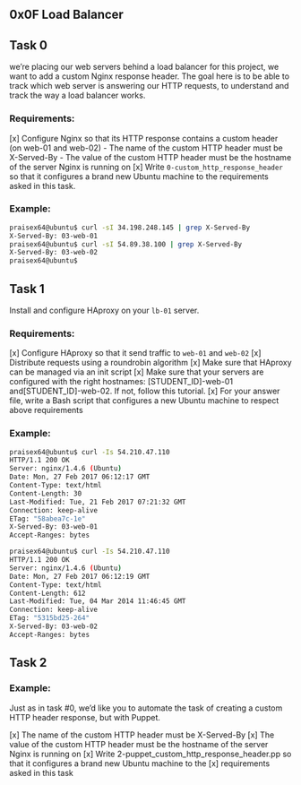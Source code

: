 ## 0x0F Load Balancer


## Task 0

 we’re placing our web servers behind a load balancer for this project, we want to add a custom Nginx response header. The goal here is to be able to track which web server is answering our HTTP requests, to understand and track the way a load balancer works.

### Requirements:

[x] Configure Nginx so that its HTTP response contains a custom header (on web-01 and web-02)
    - The name of the custom HTTP header must be X-Served-By
     - The value of the custom HTTP header must be the hostname of the server Nginx is running on
 [x] Write `0-custom_http_response_header` so that it configures a brand new Ubuntu machine to the requirements asked in this task.


 ### Example:

```bash
praisex64@ubuntu$ curl -sI 34.198.248.145 | grep X-Served-By
X-Served-By: 03-web-01
praisex64@ubuntu$ curl -sI 54.89.38.100 | grep X-Served-By
X-Served-By: 03-web-02
praisex64@ubuntu$
```


## Task 1

Install and configure HAproxy on your `lb-01` server.

### Requirements:

[x] Configure HAproxy so that it send traffic to `web-01` and `web-02`
[x] Distribute requests using a roundrobin algorithm
[x] Make sure that HAproxy can be managed via an init script
[x] Make sure that your servers are configured with the right hostnames: [STUDENT_ID]-web-01 and[STUDENT_ID]-web-02. If not, follow this tutorial.
[x] For your answer file, write a Bash script that configures a new Ubuntu machine to respect above     requirements


 ### Example:

```bash
praisex64@ubuntu$ curl -Is 54.210.47.110
HTTP/1.1 200 OK
Server: nginx/1.4.6 (Ubuntu)
Date: Mon, 27 Feb 2017 06:12:17 GMT
Content-Type: text/html
Content-Length: 30
Last-Modified: Tue, 21 Feb 2017 07:21:32 GMT
Connection: keep-alive
ETag: "58abea7c-1e"
X-Served-By: 03-web-01
Accept-Ranges: bytes

praisex64@ubuntu$ curl -Is 54.210.47.110
HTTP/1.1 200 OK
Server: nginx/1.4.6 (Ubuntu)
Date: Mon, 27 Feb 2017 06:12:19 GMT
Content-Type: text/html
Content-Length: 612
Last-Modified: Tue, 04 Mar 2014 11:46:45 GMT
Connection: keep-alive
ETag: "5315bd25-264"
X-Served-By: 03-web-02
Accept-Ranges: bytes
```

## Task 2

### Example: 
Just as in task #0, we’d like you to automate the task of creating a custom HTTP header response, but with Puppet.

[x] The name of the custom HTTP header must be X-Served-By
[x] The value of the custom HTTP header must be the hostname of the server Nginx is running on
[x] Write 2-puppet_custom_http_response_header.pp so that it configures a brand new Ubuntu machine to the [x] requirements asked in this task
